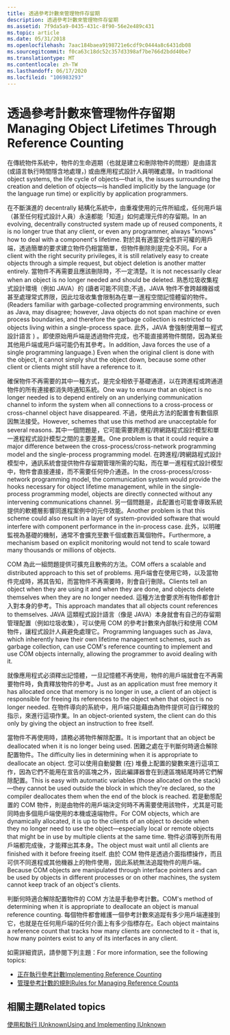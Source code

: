 ```yaml
---
title: 透過參考計數來管理物件存留期
description: 透過參考計數來管理物件存留期
ms.assetid: 7f9da5a9-0435-431c-8f90-56e2e489c431
ms.topic: article
ms.date: 05/31/2018
ms.openlocfilehash: 7aac184baea9198721e6cdf9c0444a8c6431db08
ms.sourcegitcommit: f0ca63c18dc52c357d3398af7be766d2bdd40be7
ms.translationtype: MT
ms.contentlocale: zh-TW
ms.lasthandoff: 06/17/2020
ms.locfileid: "106983293"
---
```

# <a name="managing-object-lifetimes-through-reference-counting"></a><span data-ttu-id="74598-103">透過參考計數來管理物件存留期</span><span class="sxs-lookup"><span data-stu-id="74598-103">Managing Object Lifetimes Through Reference Counting</span></span>

<span data-ttu-id="74598-104">在傳統物件系統中，物件的生命週期（也就是建立和刪除物件的問題）是由語言 (或語言執行時間隱含地處理，) 或由應用程式設計人員明確處理。</span><span class="sxs-lookup"><span data-stu-id="74598-104">In traditional object systems, the life cycle of objects—that is, the issues surrounding the creation and deletion of objects—is handled implicitly by the language (or the language run time) or explicitly by application programmers.</span></span>

<span data-ttu-id="74598-105">在不斷演進的 decentrally 結構化系統中，由重複使用的元件所組成，任何用戶端（甚至任何程式設計人員）永遠都能「知道」如何處理元件的存留期。</span><span class="sxs-lookup"><span data-stu-id="74598-105">In an evolving, decentrally constructed system made up of reused components, it is no longer true that any client, or even any programmer, always "knows" how to deal with a component's lifetime.</span></span> <span data-ttu-id="74598-106">對於具有適當安全性許可權的用戶端，透過簡單的要求建立物件仍相當簡單，但物件刪除則是完全不同。</span><span class="sxs-lookup"><span data-stu-id="74598-106">For a client with the right security privileges, it is still relatively easy to create objects through a simple request, but object deletion is another matter entirely.</span></span> <span data-ttu-id="74598-107">當物件不再需要且應該刪除時，不一定清楚。</span><span class="sxs-lookup"><span data-stu-id="74598-107">It is not necessarily clear when an object is no longer needed and should be deleted.</span></span> <span data-ttu-id="74598-108">熟悉垃圾收集程式設計環境（例如 JAVA）的 (讀者可能不同意;不過，JAVA 物件不會跨越機器或甚至處理常式界限，因此垃圾收集會限制為在單一進程空間記憶體留的物件。</span><span class="sxs-lookup"><span data-stu-id="74598-108">(Readers familiar with garbage-collected programming environments, such as Java, may disagree; however, Java objects do not span machine or even process boundaries, and therefore the garbage collection is restricted to objects living within a single-process space.</span></span> <span data-ttu-id="74598-109">此外，JAVA 會強制使用單一程式設計語言 ) 。即使原始用戶端是透過物件完成，也不能直接將物件關閉，因為某些其他用戶端或用戶端可能仍有其參考。</span><span class="sxs-lookup"><span data-stu-id="74598-109">In addition, Java forces the use of a single programming language.) Even when the original client is done with the object, it cannot simply shut the object down, because some other client or clients might still have a reference to it.</span></span>

<span data-ttu-id="74598-110">確保物件不再需要的其中一種方式，是完全相依于基礎通道，以在跨進程或跨通道物件的所有連接都消失時通知系統。</span><span class="sxs-lookup"><span data-stu-id="74598-110">One way to ensure that an object is no longer needed is to depend entirely on an underlying communication channel to inform the system when all connections to a cross-process or cross-channel object have disappeared.</span></span> <span data-ttu-id="74598-111">不過，使用此方法的配置會有數個原因無法接受。</span><span class="sxs-lookup"><span data-stu-id="74598-111">However, schemes that use this method are unacceptable for several reasons.</span></span> <span data-ttu-id="74598-112">其中一個問題是，它可能需要跨進程/跨網路程式設計模型和單一進程程式設計模型之間的主要差異。</span><span class="sxs-lookup"><span data-stu-id="74598-112">One problem is that it could require a major difference between the cross-process/cross-network programming model and the single-process programming model.</span></span> <span data-ttu-id="74598-113">在跨進程/跨網路程式設計模型中，通訊系統會提供物件存留期管理所需的勾點，而在單一進程程式設計模型中，物件會直接連接，而不需要任何仲介通道。</span><span class="sxs-lookup"><span data-stu-id="74598-113">In the cross-process/cross-network programming model, the communication system would provide the hooks necessary for object lifetime management, while in the single-process programming model, objects are directly connected without any intervening communications channel.</span></span> <span data-ttu-id="74598-114">另一個問題是，此配置也可能會導致系統提供的軟體層影響同進程案例中的元件效能。</span><span class="sxs-lookup"><span data-stu-id="74598-114">Another problem is that this scheme could also result in a layer of system-provided software that would interfere with component performance in the in-process case.</span></span> <span data-ttu-id="74598-115">此外，以明確監視為基礎的機制，通常不會擴充至數千個或數百萬個物件。</span><span class="sxs-lookup"><span data-stu-id="74598-115">Furthermore, a mechanism based on explicit monitoring would not tend to scale toward many thousands or millions of objects.</span></span>

<span data-ttu-id="74598-116">COM 為此一組問題提供可擴充且散佈的方法。</span><span class="sxs-lookup"><span data-stu-id="74598-116">COM offers a scalable and distributed approach to this set of problems.</span></span> <span data-ttu-id="74598-117">用戶端會在使用它時，以及當物件完成時，將其告知，而當物件不再需要時，則會自行刪除。</span><span class="sxs-lookup"><span data-stu-id="74598-117">Clients tell an object when they are using it and when they are done, and objects delete themselves when they are no longer needed.</span></span> <span data-ttu-id="74598-118">這種方法會要求所有物件都會計入對本身的參考。</span><span class="sxs-lookup"><span data-stu-id="74598-118">This approach mandates that all objects count references to themselves.</span></span> <span data-ttu-id="74598-119">JAVA 這類程式設計語言（像是 JAVA）本身就會有自己的存留期管理配置（例如垃圾收集），可以使用 COM 的參考計數來內部執行和使用 COM 物件，讓程式設計人員避免處理它。</span><span class="sxs-lookup"><span data-stu-id="74598-119">Programming languages such as Java, which inherently have their own lifetime management schemes, such as garbage collection, can use COM's reference counting to implement and use COM objects internally, allowing the programmer to avoid dealing with it.</span></span>

<span data-ttu-id="74598-120">就像應用程式必須釋出記憶體，一旦記憶體不再使用，物件的用戶端就會在不再需要物件時，負責釋放物件的參考。</span><span class="sxs-lookup"><span data-stu-id="74598-120">Just as an application must free memory it has allocated once that memory is no longer in use, a client of an object is responsible for freeing its references to the object when that object is no longer needed.</span></span> <span data-ttu-id="74598-121">在物件導向的系統中，用戶端只能藉由為物件提供可自行釋放的指示，來進行這項作業。</span><span class="sxs-lookup"><span data-stu-id="74598-121">In an object-oriented system, the client can do this only by giving the object an instruction to free itself.</span></span>

<span data-ttu-id="74598-122">當物件不再使用時，請務必將物件解除配置。</span><span class="sxs-lookup"><span data-stu-id="74598-122">It is important that an object be deallocated when it is no longer being used.</span></span> <span data-ttu-id="74598-123">困難之處在于判斷何時適合解除配置物件。</span><span class="sxs-lookup"><span data-stu-id="74598-123">The difficulty lies in determining when it is appropriate to deallocate an object.</span></span> <span data-ttu-id="74598-124">您可以使用自動變數 (在) 堆疊上配置的變數來進行這項工作，因為它們不能用在宣告的區塊之外，因此編譯器會在到達區塊結尾時將它們解除配置。</span><span class="sxs-lookup"><span data-stu-id="74598-124">This is easy with automatic variables (those allocated on the stack)—they cannot be used outside the block in which they're declared, so the compiler deallocates them when the end of the block is reached.</span></span> <span data-ttu-id="74598-125">若是動態配置的 COM 物件，則是由物件的用戶端決定何時不再需要使用該物件，尤其是可能同時由多個用戶端使用的本機或遠端物件。</span><span class="sxs-lookup"><span data-stu-id="74598-125">For COM objects, which are dynamically allocated, it is up to the clients of an object to decide when they no longer need to use the object—especially local or remote objects that might be in use by multiple clients at the same time.</span></span> <span data-ttu-id="74598-126">物件必須等到所有用戶端都完成後，才能釋出其本身。</span><span class="sxs-lookup"><span data-stu-id="74598-126">The object must wait until all clients are finished with it before freeing itself.</span></span> <span data-ttu-id="74598-127">由於 COM 物件是透過介面指標操作，而且可供不同進程或其他機器上的物件使用，因此系統無法追蹤物件的用戶端。</span><span class="sxs-lookup"><span data-stu-id="74598-127">Because COM objects are manipulated through interface pointers and can be used by objects in different processes or on other machines, the system cannot keep track of an object's clients.</span></span>

<span data-ttu-id="74598-128">判斷何時適合解除配置物件的 COM 方法是手動參考計數。</span><span class="sxs-lookup"><span data-stu-id="74598-128">COM's method of determining when it is appropriate to deallocate an object is manual reference counting.</span></span> <span data-ttu-id="74598-129">每個物件都會維護一個參考計數來追蹤有多少用戶端連接到它，也就是在任何用戶端的任何介面上有多少指標存在。</span><span class="sxs-lookup"><span data-stu-id="74598-129">Each object maintains a reference count that tracks how many clients are connected to it - that is, how many pointers exist to any of its interfaces in any client.</span></span>

<span data-ttu-id="74598-130">如需詳細資訊，請參閱下列主題：</span><span class="sxs-lookup"><span data-stu-id="74598-130">For more information, see the following topics:</span></span>

-   [<span data-ttu-id="74598-131">正在執行參考計數</span><span class="sxs-lookup"><span data-stu-id="74598-131">Implementing Reference Counting</span></span>](implementing-reference-counting.md)
-   [<span data-ttu-id="74598-132">管理參考計數的規則</span><span class="sxs-lookup"><span data-stu-id="74598-132">Rules for Managing Reference Counts</span></span>](rules-for-managing-reference-counts.md)

## <a name="related-topics"></a><span data-ttu-id="74598-133">相關主題</span><span class="sxs-lookup"><span data-stu-id="74598-133">Related topics</span></span>

<dl> <dt>

[<span data-ttu-id="74598-134">使用和執行 IUnknown</span><span class="sxs-lookup"><span data-stu-id="74598-134">Using and Implementing IUnknown</span></span>](using-and-implementing-iunknown.md)
</dt> </dl>

 

 




